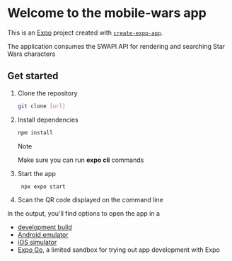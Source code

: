 # Welcome to the mobile-wars app

This is an [Expo](https://expo.dev) project created with [`create-expo-app`](https://www.npmjs.com/package/create-expo-app).

The application consumes the SWAPI API for rendering and searching Star Wars characters

## Get started

1. Clone the repository

   ```bash
   git clone [url]
   ```

2. Install dependencies

   ```bash
   npm install
   ```

   > [!NOTE]
   > Make sure you can run **expo cli** commands

3. Start the app

   ```bash
    npx expo start
   ```

4. Scan the QR code displayed on the command line

In the output, you'll find options to open the app in a

- [development build](https://docs.expo.dev/develop/development-builds/introduction/)
- [Android emulator](https://docs.expo.dev/workflow/android-studio-emulator/)
- [iOS simulator](https://docs.expo.dev/workflow/ios-simulator/)
- [Expo Go](https://expo.dev/go), a limited sandbox for trying out app development with Expo

